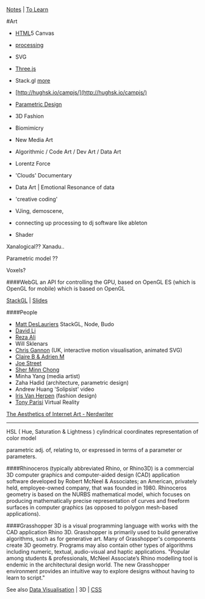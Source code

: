 [Notes](notes.md) | [To Learn](toLearn.md)

#Art
* [HTML](HTML/HTML.md)5 Canvas
* [processing](processing.md)
* SVG
* [Three.js](javascript/threejs.md)
* Stack.gl [more](stack.gl)
* [http://hughsk.io/campjs/](http://hughsk.io/campjs/)
* [Parametric Design](https://en.wikipedia.org/wiki/Parametric_design)
* 3D Fashion
* Biomimicry
* New Media Art
* Algorithmic / Code Art / Dev Art / Data Art

* Lorentz Force
* 'Clouds' Documentary
* Data Art | Emotional Resonance of data
* 'creative coding'
* VJing, demoscene,
* connecting up processing to dj software like ableton
* Shader


Xanalogical?? Xanadu..

Parametric model  ??

Voxels?

####WebGL
an API for controlling the GPU, based on OpenGL ES (which is OpenGL for mobile) which is based on OpenGL

[StackGL](http://stack.gl/) | [Slides](http://mikolalysenko.github.io/madjs-stackgl-slides/#/)

####People
- [Matt DesLauriers](http://mattdesl.com/) StackGL, Node, Budo
- [David Li](http://david.li/)
- [Reza Ali](http://www.syedrezaali.com/)
- Will Sklenars
- [Chris Gannon](https://gannon.tv/) (UK, interactive motion visualisation, animated SVG)
- [Claire B & Adrien M](http://bit.ly/1WWk4RV)
- [Joe Street](http://bit.ly/1s1twrI)
- [Sher Minn Chong](https://piratefsh.github.io/)
- Minha Yang (media artist)
- Zaha Hadid (architecture, parametric design)
- Andrew Huang 'Solipsist' video
- [Iris Van Herpen](http://www.irisvanherpen.com/home) (fashion design)    
- [Tony Parisi](https://tonyparisi.wordpress.com/) Virtual Reality

[The Aesthetics of Internet Art - Nerdwriter](https://www.youtube.com/watch?v=783hwpJTjlo)

---

HSL ( Hue, Saturation & Lightness ) cylindrical coordinates representation of color model

parametric adj. of, relating to, or expressed in terms of a parameter or parameters.


####Rhinoceros
(typically abbreviated Rhino, or Rhino3D) is a commercial 3D computer graphics and computer-aided design (CAD) application software developed by Robert McNeel & Associates; an American, privately held, employee-owned company, that was founded in 1980. Rhinoceros geometry is based on the NURBS mathematical model, which focuses on producing mathematically precise representation of curves and freeform surfaces in computer graphics (as opposed to polygon mesh-based applications).

####Grasshopper 3D
is a visual programming language with works with the CAD application Rhino 3D. Grasshopper is primarily used to build generative algorithms, such as for generative art. Many of Grasshopper's components create 3D geometry. Programs may also contain other types of algorithms including numeric, textual, audio-visual and haptic applications.
"Popular among students & professionals, McNeel Associate’s Rhino modelling tool is endemic in the architectural design world. The new Grasshopper environment provides an intuitive way to explore designs without having to learn to script."


See also [Data Visualisation](dataVisualisation.md) | 3D | [CSS](CSS/CSS.md)
